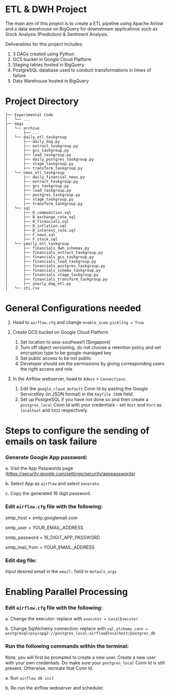 # ETL & DWH Project
The main aim of this project is to create a ETL pipeline using Apache Airlow and a data warehouse on BigQuery for downstream applicatinos such as Stock Analysis (Prediction) & Sentiment Analysis. 

Deliverables for this project includes:
1. 3 DAGs created using Python
2. GCS bucket in Google Cloud Platform
3. Staging tables hosted in BigQuery
4. PostgreSQL database used to conduct transformations in times of failure
5. Data Warehouse hosted in BigQuery

# Project Directory
```
├── Experimental Code
│   └── ...
├── dags
│   └── archive
│       ├── ...
│   └── daily_etl_taskgroup
│       ├── daily_dag.py
│       ├── extract_taskgroup.py
│       ├── gcs_taskgroup.py
│       ├── load_taskgroup.py
│       ├── daily_postgres_taskgroup.py
│       ├── stage_taskgroup.py
│       ├── transform_taskgroup.py
│   └── news_etl_taskgroup
│       ├── daily_financial_news.py
│       ├── extract_taskgroup.py
│       ├── gcs_taskgroup.py
│       ├── load_taskgroup.py
│       ├── postgres_taskgroup.py
│       ├── stage_taskgroup.py
│       ├── transform_taskgroup.py
│   └── sql
│       ├── D_commodities.sql
│       ├── D_exchange_rate.sql
│       ├── D_financials.sql
│       ├── D_inflation.sql
│       ├── D_interest_rate.sql
│       ├── F_news.sql
│       ├── F_stock.sql
│   └── yearly_etl_taskgroup
│       ├── financials_dwh_schemas.py
│       ├── financials_extract_taskgroup.py
│       ├── financials_gcs_taskgroup.py
│       ├── financials_load_taskgroup.py
│       ├── financials_postgres_taskgroup.py
│       ├── financials_schema_taskgroup.py
│       ├── financials_stage_taskgroup.py
│       ├── financials_transform_taskgroup.py
│       ├── yearly_dag_etl.py
│   └── sti.csv
```

# General Configurations needed
1. Head to `airflow.cfg` and change `enable_xcom_pickling = True`
2. Create GCS bucket on Google Cloud Platform
    1. Set location to asia-southeast1 (Singapore)
    2. Turn off object versioning, do not choose a retention policy and set encryption type to be google-managed key
    3. Set public access to be not public
    4. Developer should set the permissions by giving corresponding users the right access and role

3. In the Airflow webserver, head to `Admin` > `Connections`. 
    1. Edit the `google_cloud_default` Conn Id by pasting the Google ServiceKey (in JSON format) in the `Keyfile JSON` field. 
    2. Set up PostgreSQL if you have not done so and then create a `postgres_local` Conn Id with your credentials - set `Host` and `Port` as `localhost` and `5432` respectively. 

# Steps to configure the sending of emails on task failure
### Generate Google App password: 

a. Visit the App Passwords page (https://security.google.com/settings/security/apppasswords)

b. Select App as `airflow` and select `Generate`. 

c. Copy the generated 16 digit password. 

### Edit `airflow.cfg` file with the following:

smtp_host = smtp.googlemail.com

smtp_user = YOUR_EMAIL_ADDRESS

smtp_password = 16_DIGIT_APP_PASSWORD

smtp_mail_from = YOUR_EMAIL_ADDRESS

### Edit dag file:

Input desired email in the `email:` field in `default_args`

# Enabling Parallel Processing
### Edit `airflow.cfg` file with the following: 

a. Change the executor: replace with `executor = LocalExecutor`

b. Change SqlAlchemy connection: replace with `sql_alchemy_conn = postgresql+psycopg2://postgres_local:airflow@localhost/postgres_db`

### Run the following commands within the terminal:

Note: you will first be prompted to create a new user. Create a new user with your own credentials. Do make sure your `postgres_local` Conn Id is still present. Otherwise, recreate that Conn Id. 

a. Run `airflow db init`

b. Re-run the airflow webserver and scheduler. 




